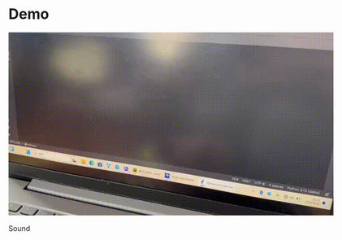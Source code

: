 # Demo

<img src="files/2.gif" alt="evolution" style="max-width:none;">
<p class="caption">Sound</p>